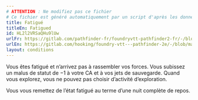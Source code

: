 ```yaml
---
# ATTENTION : Ne modifiez pas ce fichier
# Ce fichier est généré automatiquement par un script d'après les données du module Foundry VTT officiel et de sa traduction
title: Fatigué
titleEn: Fatigued
id: HL2l2VRSaQHu9lUw
urlFr: https://gitlab.com/pathfinder-fr/foundryvtt-pathfinder2-fr/-/blob/master/data/conditionitems/HL2l2VRSaQHu9lUw.htm
urlEn: https://gitlab.com/hooking/foundry-vtt---pathfinder-2e/-/blob/master/packs/data/conditionitems.db/fatigued.json
layout: conditions
---
```

Vous êtes fatigué et n’arrivez pas à rassembler vos forces. Vous subissez un malus de statut de −1 à votre CA et à vos jets de sauvegarde. Quand vous explorez, vous ne pouvez pas choisir d’activité d’exploration.

Vous vous remettez de l’état fatigué au terme d’une nuit complète de repos.
